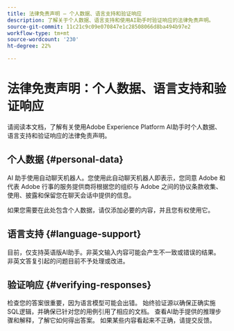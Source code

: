 ```yaml
---
title: 法律免责声明 — 个人数据、语言支持和验证响应
description: 了解关于个人数据、语言支持和使用AI助手时验证响应的法律免责声明。
source-git-commit: 11c21c9c09e070847e1c28508066d8ba494b97e2
workflow-type: tm+mt
source-wordcount: '230'
ht-degree: 22%

---
```


# 法律免责声明：个人数据、语言支持和验证响应

请阅读本文档，了解有关使用Adobe Experience Platform AI助手时个人数据、语言支持和验证响应的法律免责声明。

## 个人数据 {#personal-data}

AI 助手使用自动聊天机器人。您使用此自动聊天机器人即表示，您同意 Adobe 和代表 Adobe 行事的服务提供商将根据您的组织与 Adobe 之间的协议条款收集、使用、披露和保留您在聊天会话中提供的信息。

如果您需要在此处包含个人数据，请仅添加必要的内容，并且您有权使用它。

## 语言支持 {#language-support}

目前，仅支持英语版AI助手。非英文输入内容可能会产生不一致或错误的结果。 非英文答复引起的问题目前不予处理或改进。

## 验证响应 {#verifying-responses}

检查您的答案很重要，因为语言模型可能会出错。 始终验证源以确保正确实施SQL逻辑，并确保已针对您的用例引用了相应的文档。 查看AI助手提供的推理步骤和解释，了解它如何得出答案。 如果某些内容看起来不正确，请提交反馈。